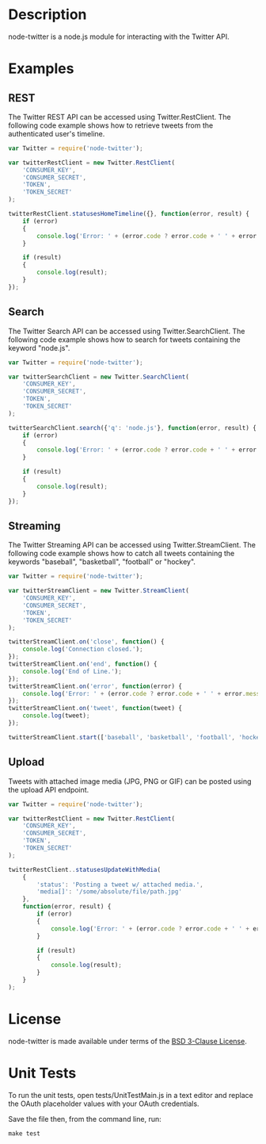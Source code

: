 # Description

node-twitter is a node.js module for interacting with the Twitter API.

# Examples

## REST

The Twitter REST API can be accessed using Twitter.RestClient. The following code example shows how to retrieve tweets from the authenticated user's timeline.

```javascript
var Twitter = require('node-twitter');

var twitterRestClient = new Twitter.RestClient(
    'CONSUMER_KEY',
    'CONSUMER_SECRET',
    'TOKEN',
    'TOKEN_SECRET'
);

twitterRestClient.statusesHomeTimeline({}, function(error, result) {
    if (error)
    {
        console.log('Error: ' + (error.code ? error.code + ' ' + error.message : error.message));
    }

    if (result)
    {
        console.log(result);
    }
});
```

## Search

The Twitter Search API can be accessed using Twitter.SearchClient. The following code example shows how to search for tweets containing the keyword "node.js".

```javascript
var Twitter = require('node-twitter');

var twitterSearchClient = new Twitter.SearchClient(
    'CONSUMER_KEY',
    'CONSUMER_SECRET',
    'TOKEN',
    'TOKEN_SECRET'
);

twitterSearchClient.search({'q': 'node.js'}, function(error, result) {
    if (error)
    {
        console.log('Error: ' + (error.code ? error.code + ' ' + error.message : error.message));
    }

    if (result)
    {
        console.log(result);
    }
});
```

## Streaming

The Twitter Streaming API can be accessed using Twitter.StreamClient. The following code example shows how to catch all tweets containing the keywords "baseball", "basketball", "football" or "hockey".

```javascript
var Twitter = require('node-twitter');

var twitterStreamClient = new Twitter.StreamClient(
    'CONSUMER_KEY',
    'CONSUMER_SECRET',
    'TOKEN',
    'TOKEN_SECRET'
);

twitterStreamClient.on('close', function() {
    console.log('Connection closed.');
});
twitterStreamClient.on('end', function() {
    console.log('End of Line.');
});
twitterStreamClient.on('error', function(error) {
    console.log('Error: ' + (error.code ? error.code + ' ' + error.message : error.message));
});
twitterStreamClient.on('tweet', function(tweet) {
    console.log(tweet);
});

twitterStreamClient.start(['baseball', 'basketball', 'football', 'hockey']);
```

## Upload

Tweets with attached image media (JPG, PNG or GIF) can be posted using the upload API endpoint.

```javascript
var Twitter = require('node-twitter');

var twitterRestClient = new Twitter.RestClient(
    'CONSUMER_KEY',
    'CONSUMER_SECRET',
    'TOKEN',
    'TOKEN_SECRET'
);

twitterRestClient..statusesUpdateWithMedia(
    {
        'status': 'Posting a tweet w/ attached media.',
        'media[]': '/some/absolute/file/path.jpg'
    },
    function(error, result) {
        if (error)
        {
            console.log('Error: ' + (error.code ? error.code + ' ' + error.message : error.message));
        }

        if (result)
        {
            console.log(result);
        }
    }
);
```

# License

node-twitter is made available under terms of the [BSD 3-Clause License](http://www.opensource.org/licenses/BSD-3-Clause).

# Unit Tests

To run the unit tests, open tests/UnitTestMain.js in a text editor and replace the OAuth placeholder values with your OAuth credentials. 

Save the file then, from the command line, run:

    make test
